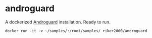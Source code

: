 androguard
==========

A dockerized [Androguard][1] installation. Ready to run.

    docker run -it -v ~/samples/:/root/samples/ riker2000/androguard 

  [1]: https://code.google.com/p/androguard/
